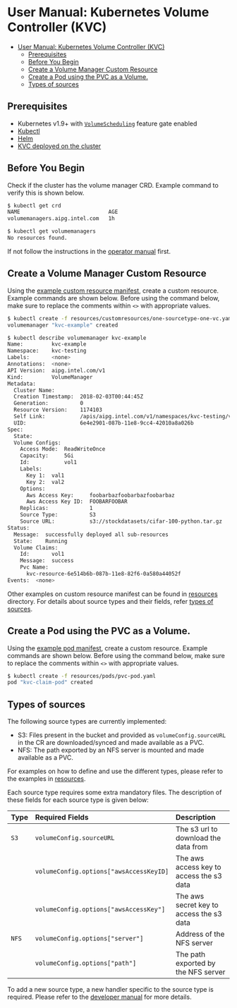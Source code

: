 # User Manual: Kubernetes Volume Controller (KVC)
  * [User Manual: Kubernetes Volume Controller (KVC)](#user-manual-kubernetes-volume-controller-kvc)
    * [Prerequisites](#prerequisites)
    * [Before You Begin](#before-you-begin)
    * [Create a Volume Manager Custom Resource](#create-a-volume-manager-custom-resource)
    * [Create a Pod using the PVC as a Volume.](#create-a-pod-using-the-pvc-as-a-volume)
    * [Types of sources](#types-of-sources)


## Prerequisites

- Kubernetes v1.9+ with [`VolumeScheduling`][vol-sched] feature gate enabled
- [Kubectl][kubectl]
- [Helm][helm]
- [KVC deployed on the cluster][ops-doc]

## Before You Begin

Check if the cluster has the volume manager CRD. Example command to verify 
this is shown below.

```sh
$ kubectl get crd
NAME                            AGE
volumemanagers.aipg.intel.com   1h

$ kubectl get volumemanagers
No resources found.
```

If not follow the instructions in the [operator manual][ops-doc] first.

## Create a Volume Manager Custom Resource

Using the [example custom resource manifest][cr-example], create a custom
resource. Example commands are shown below. Before using the command below,
make sure to replace the comments within `<>` with appropriate values.

```sh
$ kubectl create -f resources/customresources/one-sourcetype-one-vc.yaml
volumemanager "kvc-example" created

$ kubectl describe volumemanager kvc-example
Name:         kvc-example
Namespace:    kvc-testing
Labels:       <none>
Annotations:  <none>
API Version:  aipg.intel.com/v1
Kind:         VolumeManager
Metadata:
  Cluster Name:
  Creation Timestamp:  2018-02-03T00:44:45Z
  Generation:          0
  Resource Version:    1174103
  Self Link:           /apis/aipg.intel.com/v1/namespaces/kvc-testing/volumemanagers/kvc-example
  UID:                 6e4e2901-087b-11e8-9cc4-42010a8a026b
Spec:
  State:
  Volume Configs:
    Access Mode:  ReadWriteOnce
    Capacity:     5Gi
    Id:           vol1
    Labels:
      Key 1:  val1
      Key 2:  val2
    Options:
      Aws Access Key:     foobarbazfoobarbazfoobarbaz
      Aws Access Key ID:  FOOBARFOOBAR
    Replicas:             1
    Source Type:          S3
    Source URL:           s3://stockdatasets/cifar-100-python.tar.gz
Status:
  Message:  successfully deployed all sub-resources
  State:    Running
  Volume Claims:
    Id:       vol1
    Message:  success
    Pvc Name:
      kvc-resource-6e514b6b-087b-11e8-82f6-0a580a44052f
Events:  <none>
```

Other examples on custom resource manifest can be found in [resources][resources-dir]
directory. For details about source types and their fields, refer [types of sources](#types-of-sources).

## Create a Pod using the PVC as a Volume. 

Using the [example pod manifest][pod-example], create a custom resource.
Example commands are shown below. Before using the command below, make sure to
replace the comments within `<>` with appropriate values.

```sh
$ kubectl create -f resources/pods/pvc-pod.yaml
pod "kvc-claim-pod" created
```

## Types of sources
The following source types are currently implemented:
* S3: Files present in the bucket and provided as `volumeConfig.sourceURL` in the CR are downloaded/synced and made available as a PVC.
* NFS: The path exported by an NFS server is mounted and made available as a PVC.

For examples on how to define and use the different types, please refer to the examples in [resources][resources-dir].

Each source type requires some extra mandatory files. The description of these fields for each source type is given below:

| Type           | Required Fields                                    |  Description                             | 
|:---------------|:---------------------------------------------------|:-----------------------------------------|
| `S3`           | `volumeConfig.sourceURL`                           | The s3 url to download the data from     |
|                | `volumeConfig.options["awsAccessKeyID]`            | The aws access key to access the s3 data |
|                | `volumeConfig.options["awsAccessKey"]`             | The aws secret key to access the s3 data |
| `NFS`          | `volumeConfig.options["server"]`                   | Address of the NFS server                |
|                | `volumeConfig.options["path"]`                     | The path exported by the NFS server      |

To add a new source type, a new handler specific to the source type is required. Please refer to the [developer manual][dev-doc] for more details.

[ops-doc]: ops.md
[dev-doc]: dev.md
[arch-doc]: arch.md
[resources-dir]: ../resources/customresources
[vol-sched]: https://github.com/kubernetes/features/issues/490
[helm]: https://docs.helm.sh/using_helm/
[kubectl]: https://kubernetes.io/docs/tasks/tools/install-kubectl/
[cr-example]: ../resources/customresources/s3/one-vc.yaml
[pod-example]: ../resources/pods/pvc-pod.yaml
